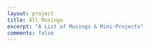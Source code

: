 ```yaml
---
layout: project
title: All Musings 
excerpt: "A List of Musings & Mini-Projects"
comments: false
---
```

